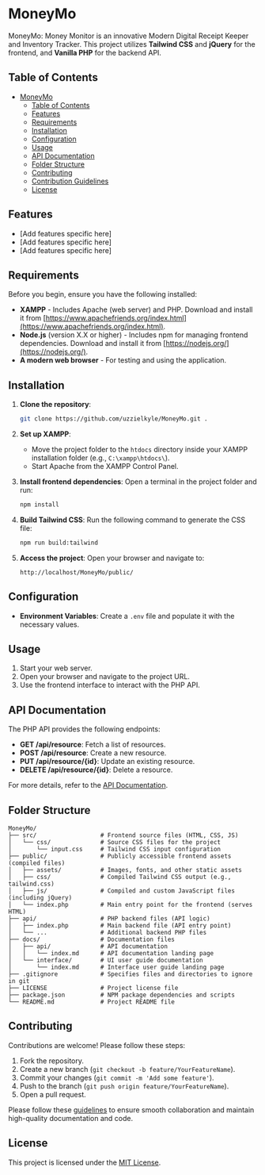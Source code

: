 # MoneyMo

MoneyMo: Money Monitor is an innovative Modern Digital Receipt Keeper and Inventory Tracker. This project utilizes **Tailwind CSS** and **jQuery** for the frontend, and **Vanilla PHP** for the backend API.


## Table of Contents

- [MoneyMo](#moneymo)
  - [Table of Contents](#table-of-contents)
  - [Features](#features)
  - [Requirements](#requirements)
  - [Installation](#installation)
  - [Configuration](#configuration)
  - [Usage](#usage)
  - [API Documentation](#api-documentation)
  - [Folder Structure](#folder-structure)
  - [Contributing](#contributing)
  - [Contribution Guidelines](CONTRIBUTING.md)
  - [License](#license)


## Features

- [Add features specific here]
- [Add features specific here]
- [Add features specific here]


## Requirements

Before you begin, ensure you have the following installed:

- **XAMPP** - Includes Apache (web server) and PHP. Download and install it from [https://www.apachefriends.org/index.html](https://www.apachefriends.org/index.html).
- **Node.js** (version X.X or higher) - Includes npm for managing frontend dependencies. Download and install it from [https://nodejs.org/](https://nodejs.org/).
- **A modern web browser** - For testing and using the application.


## Installation

1. **Clone the repository**:
   ```bash
   git clone https://github.com/uzzielkyle/MoneyMo.git .
   ```

2. **Set up XAMPP**:
   - Move the project folder to the `htdocs` directory inside your XAMPP installation folder (e.g., `C:\xampp\htdocs\`).
   - Start Apache from the XAMPP Control Panel.

3. **Install frontend dependencies**:
   Open a terminal in the project folder and run:
   ```bash
   npm install
   ```

4. **Build Tailwind CSS**:
   Run the following command to generate the CSS file:
   ```bash
   npm run build:tailwind
   ```

5. **Access the project**:
   Open your browser and navigate to:
   ```
   http://localhost/MoneyMo/public/
   ```


## Configuration

- **Environment Variables**: Create a `.env` file and populate it with the necessary values.


## Usage

1. Start your web server.
2. Open your browser and navigate to the project URL.
3. Use the frontend interface to interact with the PHP API.


## API Documentation

The PHP API provides the following endpoints:

- **GET /api/resource**: Fetch a list of resources.
- **POST /api/resource**: Create a new resource.
- **PUT /api/resource/{id}**: Update an existing resource.
- **DELETE /api/resource/{id}**: Delete a resource.

For more details, refer to the [API Documentation](docs/api/index.md).


## Folder Structure

```
MoneyMo/
├── src/                  # Frontend source files (HTML, CSS, JS)
│   └── css/              # Source CSS files for the project
│       └── input.css     # Tailwind CSS input configuration
├── public/               # Publicly accessible frontend assets (compiled files)
│   ├── assets/           # Images, fonts, and other static assets
│   ├── css/              # Compiled Tailwind CSS output (e.g., tailwind.css)
│   ├── js/               # Compiled and custom JavaScript files (including jQuery)
│   └── index.php         # Main entry point for the frontend (serves HTML)
├── api/                  # PHP backend files (API logic)
│   ├── index.php         # Main backend file (API entry point)
│   └── ...               # Additional backend PHP files
├── docs/                 # Documentation files
│   ├── api/              # API documentation
│   │   └── index.md      # API documentation landing page
│   └── interface/        # UI user guide documentation
│       └── index.md      # Interface user guide landing page
├── .gitignore            # Specifies files and directories to ignore in git
├── LICENSE               # Project license file
├── package.json          # NPM package dependencies and scripts
└── README.md             # Project README file       
```


## Contributing

Contributions are welcome! Please follow these steps:

1. Fork the repository.
2. Create a new branch (`git checkout -b feature/YourFeatureName`).
3. Commit your changes (`git commit -m 'Add some feature'`).
4. Push to the branch (`git push origin feature/YourFeatureName`).
5. Open a pull request.

Please follow these [guidelines](CONTRIBUTING.md) to ensure smooth collaboration and maintain high-quality documentation and code.

  

## License

This project is licensed under the [MIT License](LICENSE).
 
